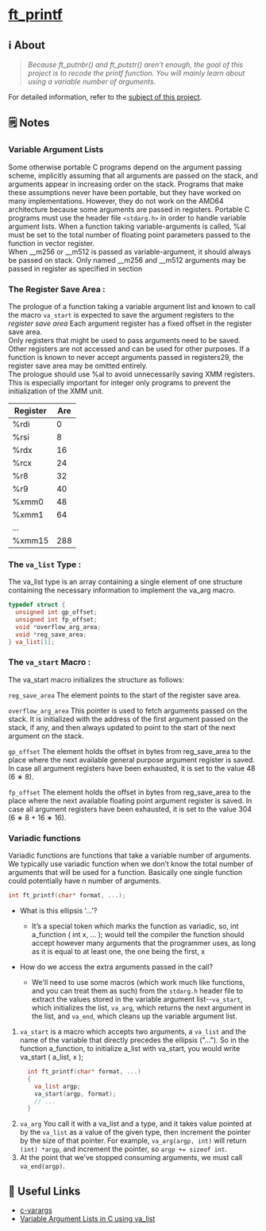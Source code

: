 # [ft_printf](https://github.com/zakelhajoui/ft_printf/blob/main/ft_printf.c)

## ℹ️ About
>_Because ft_putnbr() and ft_putstr() aren’t enough, the goal of this project is to recode the printf function. You will mainly learn about using a variable number of arguments._

For detailed information, refer to the [subject of this project](https://github.com/zakelhajoui/ft_printf/blob/main/en.subject.pdf).

## 🗒 Notes
### Variable Argument Lists
Some otherwise portable C programs depend on the argument passing scheme, implicitly assuming that all arguments are passed on the stack, and arguments appear in increasing order on the stack. Programs that make these assumptions never have been portable, but they have worked on many implementations. However, they do not work on the AMD64 architecture because some arguments are passed in registers. Portable C programs must use the header file `<stdarg.h>` in order to handle variable argument lists. When a function taking variable-arguments is called, %al must be set to the total number of floating point parameters passed to the function in vector register.<br>
When __m256 or __m512 is passed as variable-argument, it should always be passed on stack. Only named __m256 and __m512 arguments may be passed in register as specified in section <br>

### The Register Save Area : <br>
The prologue of a function taking a variable argument list and known to call the macro `va_start` is expected to save the argument registers to the *register save area* Each argument register has a fixed offset in the register save area.<br>
Only registers that might be used to pass arguments need to be saved. Other registers are not accessed and can be used for other purposes. If a function is known to never accept arguments passed in registers29, the register save area may be omitted entirely.<br>
The prologue should use %al to avoid unnecessarily saving XMM registers. This is especially important for integer only programs to prevent the initialization of the XMM unit.

| Register      | Are           |
| ------------- | ------------- |
| %rdi     | 0
| %rsi     | 8     |
| %rdx | 16     |
| %rcx | 24     |
| %r8 | 32     |
| %r9 | 40     |
| %xmm0 | 48     |
| %xmm1 | 64     |
| ... |      |
| %xmm15  | 288  |

### The `va_list` Type : <br>
The va_list type is an array containing a single element of one structure containing the necessary information to implement the va_arg macro.
```c
typedef struct {
  unsigned int gp_offset;
  unsigned int fp_offset;
  void *overflow_arg_area;
  void *reg_save_area;
} va_list[1];
```
### The `va_start` Macro : <br>
The va_start macro initializes the structure as follows: <br>

`reg_save_area` The element points to the start of the register save area. <br>

`overflow_arg_area` This pointer is used to fetch arguments passed on the stack. It is initialized with the address of the first argument passed on the stack, if any, and then always updated to point to the start of the next argument on
the stack. <br>

`gp_offset` The element holds the offset in bytes from reg_save_area to the place where the next available general purpose argument register is saved. In case all argument registers have been exhausted, it is set to the value 48 (6 ∗ 8). <br>

`fp_offset` The element holds the offset in bytes from reg_save_area to the place where the next available floating point argument register is saved. In case all argument registers have been exhausted, it is set to the value 304 (6 ∗ 8 + 16 ∗ 16). <br>

### Variadic functions
Variadic functions are functions that take a variable number of arguments. We typically use variadic function when we don’t know the total number of arguments that will be used for a function. Basically one single function could potentially have n number of arguments.

```c 
int ft_printf(char* format, ...);
```
- What is this ellipsis '...'? 
  - It’s a special token which marks the function as variadic, so, int a_function ( int x, ... ); would tell the compiler the function should accept however many arguments that the programmer uses, as long as it is equal to at least one, the one being the first, x

- How do we access the extra arguments passed in the call? 
  - We'll need to use some macros (which work much like functions, and you can treat them as such) from the ```stdarg.h``` header file to extract the values stored in the variable argument list--`va_start`, which initializes the list, `va_arg`, which returns the next argument in the list, and `va_end`, which cleans up the variable argument list.
1. `va_start` is a macro which accepts two arguments, a `va_list` and the name of the variable that directly precedes the ellipsis ("..."). So in the function a_function, to initialize a_list with va_start, you would write va_start ( a_list, x );
    ```c
      int ft_printf(char* format, ...)
      {
        va_list argp;
        va_start(argp, format);
        // ...
      }
    ```
2. ```va_arg``` You call it with a va_list and a type, and it takes value pointed at by the ```va_list``` as a value of the given type, then increment the pointer by the size of that pointer. For example, ```va_arg(argp, int)``` will return ```(int) *argp```, and increment the pointer, so ```argp += sizeof int```.
3. At the point that we’ve stopped consuming arguments, we must call ```va_end(argp)```.

## 📌 Useful Links
- [c-varargs](https://jameshfisher.com/2016/11/23/c-varargs/)
- [Variable Argument Lists in C using va_list](https://www.cprogramming.com/tutorial/c/lesson17.html)
